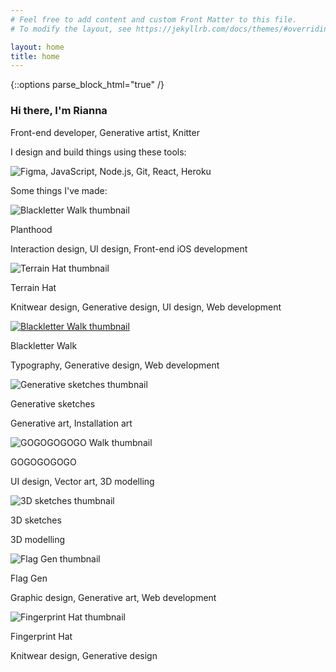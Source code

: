 ```yaml
---
# Feel free to add content and custom Front Matter to this file.
# To modify the layout, see https://jekyllrb.com/docs/themes/#overriding-theme-defaults

layout: home
title: home
---
```

{::options parse_block_html="true" /}

<div class="col-12 offset-sm-0 col-md-8 offset-md-2 col-lg-6 offset-lg-3 vertical-center">

<div class="my-5 py-5">

### Hi there, I'm Rianna

Front-end developer, Generative artist, Knitter

</div>
<div class="my-5 py-5">

I design and build things using these tools:

![Figma, JavaScript, Node.js, Git, React, Heroku](../assets/images/badges.png)


</div>
<div id="projects" class="my-5 pt-5">

Some things I've made:

</div>

</div>
<div class="col-12">
<div class="row">

<div class="col-4 mb-5">

![Blackletter Walk thumbnail](../assets/images/blackletterwalkthumbnail.png)

Planthood

Interaction design, UI design, Front-end iOS development

</div>
<div class="col-4 mb-5">

![Terrain Hat thumbnail](../assets/images/terrainhatthumbnail.png)

Terrain Hat

Knitwear design, Generative design, UI design, Web development

</div>
<div class="col-4 mb-5">

[![Blackletter Walk thumbnail](../assets/images/blackletterwalkthumbnail.png)](blackletterwalk)

Blackletter Walk

Typography, Generative design, Web development

</div>
<div class="col-4 mb-5">

![Generative sketches thumbnail](../assets/images/generativesketchesthumbnail.png)

Generative sketches

Generative art, Installation art

</div>
<div class="col-4 mb-5">

![GOGOGOGOGO Walk thumbnail](../assets/images/gogogogogothumbnail.png)

GOGOGOGOGO

UI design, Vector art, 3D modelling

</div>
<div class="col-4 mb-5">

![3D sketches thumbnail](../assets/images/3dsketchesthumbnail.png)

3D sketches

3D modelling

</div>
<div class="col-4">

![Flag Gen thumbnail](../assets/images/flaggenthumbnail.png)

Flag Gen

Graphic design, Generative art, Web development

</div>
<div class="col-4">

![Fingerprint Hat thumbnail](../assets/images/fingerprinthatthumbnail.png)

Fingerprint Hat

Knitwear design, Generative design

</div>

</div>
</div>
